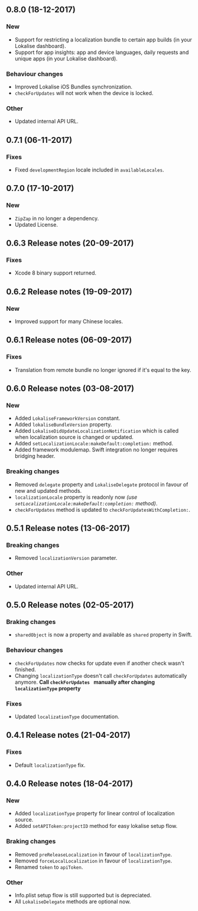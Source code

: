 ## 0.8.0 (18-12-2017)

### New

- Support for restricting a localization bundle to certain app builds (in your Lokalise dashboard).
- Support for app insights: app and device languages, daily requests and unique apps (in your Lokalise dashboard).

### Behaviour changes

- Improved Lokalise iOS Bundles synchronization.
- `checkForUpdates` will not work when the device is locked.

### Other

- Updated internal API URL.

## 0.7.1 (06-11-2017)

### Fixes

- Fixed `developmentRegion` locale included in `availableLocales`.

## 0.7.0 (17-10-2017)

### New

- `ZipZap` in no longer a dependency.
- Updated License.

## 0.6.3 Release notes (20-09-2017)

### Fixes

- Xcode 8 binary support returned.

## 0.6.2 Release notes (19-09-2017)

### New

- Improved support for many Chinese locales.

## 0.6.1 Release notes (06-09-2017)

### Fixes

- Translation from remote bundle no longer ignored if it's equal to the key.

## 0.6.0 Release notes (03-08-2017)

### New

- Added `LokaliseFrameworkVersion` constant.
- Added `lokaliseBundleVersion` property.
- Added `LokaliseDidUpdateLocalizationNotification` which is called when localization source is changed or updated.
- Added `setLocalizationLocale:makeDefault:completion:` method.
- Added framework modulemap. Swift integration no longer requires bridging header.

### Breaking changes

- Removed `delegate` property and `LokaliseDelegate` protocol in favour of new and updated methods.
- `localizationLocale` property is readonly now *(use `setLocalizationLocale:makeDefault:completion:` method)*.
- `checkForUpdates` method is updated to `checkForUpdatesWithCompletion:`.

## 0.5.1 Release notes (13-06-2017)

### Breaking changes

- Removed `localizationVersion` parameter.

### Other

- Updated internal API URL.

## 0.5.0 Release notes (02-05-2017)

### Braking changes

- `sharedObject` is now a property and available as `shared` property in Swift.

### Behaviour changes

- `checkForUpdates` now checks for update even if another check wasn't finished.
- Changing `localizationType` doesn't call `checkForUpdates` automatically anymore. **Call `checkForUpdates ` manually after changing `localizationType` property**

### Fixes

- Updated `localizationType` documentation. 

## 0.4.1 Release notes (21-04-2017)

### Fixes

- Default `localizationType` fix.

## 0.4.0 Release notes (18-04-2017)

### New

- Added `localizationType` property for linear control of localization source.
- Added `setAPIToken:projectID` method for easy lokalise setup flow.

### Braking changes

- Removed `preReleaseLocalization` in favour of `localizationType`.
- Removed `forceLocalLocalization` in favour of `localizationType`.
- Renamed `token` to `apiToken`.

### Other

- Info.plist setup flow is still supported but is depreciated.
- All `LokaliseDelegate` methods are optional now.
